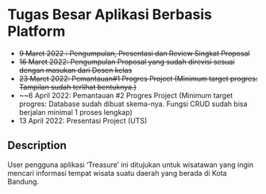 # Tugas Besar Aplikasi Berbasis Platform

- ~~9 Maret 2022 : Pengumpulan, Presentasi dan Review Singkat Proposal~~
- ~~16 Maret 2022: Pengumpulan Proposal yang sudah direvisi sesuai dengan masukan dari Dosen kelas~~
- ~~23 Maret 2022: Pemantauan#1 Progres Project (Minimum target progres: Tampilan sudah terlihat bentuknya.)~~
- ~~6 April 2022: Pemantauan #2 Progres Project (Minimum target progres: Database sudah dibuat skema-nya. Fungsi CRUD sudah bisa berjalan minimal 1 proses lengkap)
- 13 April 2022: Presentasi Project (UTS)



## Description

User pengguna aplikasi ‘Treasure’ ini ditujukan untuk wisatawan yang ingin mencari informasi tempat wisata suatu daerah yang berada di Kota Bandung.
